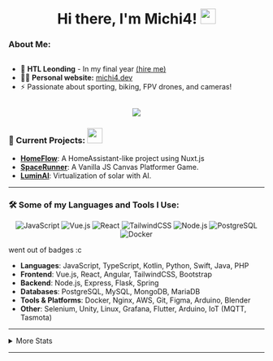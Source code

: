 <h1 align="center">Hi there, I'm Michi4! <img src="https://media.giphy.com/media/hvRJCLFzcasrR4ia7z/giphy.gif" width="30px"></h1>

### About Me:
<div style="display: flex">

-  🧐 <strong>HTL Leonding</strong> - In my final year <a href="mailto:michael.ruep@gmx.at">(hire me)</a>
-  👨‍💻 <strong>Personal website:</strong> <a href="https://michi.is-a.dev">michi4.dev</a>
-  ⚡ Passionate about sporting, biking, FPV drones, and cameras!

</div>
<p align="center">
  <a href="https://michi4.is-a.dev"><img src="https://img.shields.io/badge/Website-Visit%20Now!-blue?style=for-the-badge"></a>
</p>

### 🚀 Current Projects:  <img src="https://i.giphy.com/2IudUHdI075HL02Pkk.webp" width="30px">

- **[HomeFlow](https://github.com/Michi4/HomeFlow)**: A HomeAssistant-like project using Nuxt.js
- **[SpaceRunner](https://github.com/Michi4/SpaceRunner)**: A Vanilla JS Canvas Platformer Game.
- **[LuminAI](https://github.com/LuminAIOrg/LuminAI)**: Virtualization of solar with AI.

---

### 🛠️ Some of my Languages and Tools I Use:

<p align="center">
  <img src="https://img.shields.io/badge/-JavaScript-F7DF1E?style=flat&logo=javascript&logoColor=000" alt="JavaScript">
  <img src="https://img.shields.io/badge/-Vue.js-4FC08D?style=flat&logo=vue.js&logoColor=fff" alt="Vue.js">
  <img src="https://img.shields.io/badge/-React-61DAFB?style=flat&logo=react&logoColor=000" alt="React">
  <img src="https://img.shields.io/badge/-TailwindCSS-38B2AC?style=flat&logo=tailwind-css&logoColor=fff" alt="TailwindCSS">
  <img src="https://img.shields.io/badge/-Node.js-339933?style=flat&logo=node.js&logoColor=fff" alt="Node.js">
  <img src="https://img.shields.io/badge/-PostgreSQL-4169E1?style=flat&logo=postgresql&logoColor=fff" alt="PostgreSQL">
  <img src="https://img.shields.io/badge/-Docker-2496ED?style=flat&logo=docker&logoColor=fff" alt="Docker">
</p>

went out of badges :c

- **Languages**: JavaScript, TypeScript, Kotlin, Python, Swift, Java, PHP
- **Frontend**: Vue.js, React, Angular, TailwindCSS, Bootstrap
- **Backend**: Node.js, Express, Flask, Spring
- **Databases**: PostgreSQL, MySQL, MongoDB, MariaDB
- **Tools & Platforms**: Docker, Nginx, AWS, Git, Figma, Arduino, Blender
- **Other**: Selenium, Unity, Linux, Grafana, Flutter, Arduino, IoT (MQTT, Tasmota)

---

<details>
  <summary>More Stats</summary>
  <div>
    <p align="center">
      <img src="https://github-readme-stats.vercel.app/api?username=Michi4&show_icons=true&theme=radical" alt="Michi's GitHub Stats">
    </p>
  </div>
  <div align="center">
    <img src="https://profile-counter.glitch.me/Michi4/count.svg?"  />
  </div>
  <p align="center"> <img src="https://komarev.com/ghpvc/?username=michi4&label=Views&color=0e75b6&style=flat" alt="michi4" /> </p>
</details>

---
